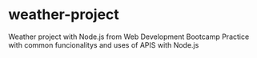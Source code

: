 # weather-project
Weather project with Node.js from Web Development Bootcamp
Practice with common funcionalitys and uses of APIS with Node.js

